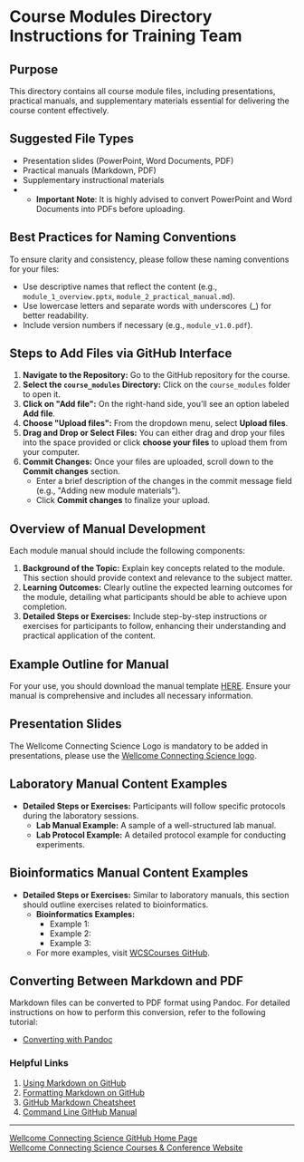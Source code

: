 # Course Modules Directory Instructions for Training Team

## Purpose
This directory contains all course module files, including presentations, practical manuals, and supplementary materials essential for delivering the course content effectively.

## Suggested File Types
- Presentation slides (PowerPoint, Word Documents, PDF)
- Practical manuals (Markdown, PDF)
- Supplementary instructional materials
- - **Important Note**: It is highly advised to convert PowerPoint and Word Documents into PDFs before uploading. 

## Best Practices for Naming Conventions
To ensure clarity and consistency, please follow these naming conventions for your files:
- Use descriptive names that reflect the content (e.g., `module_1_overview.pptx`, `module_2_practical_manual.md`).
- Use lowercase letters and separate words with underscores (_) for better readability.
- Include version numbers if necessary (e.g., `module_v1.0.pdf`).

## Steps to Add Files via GitHub Interface
1. **Navigate to the Repository:** Go to the GitHub repository for the course.
2. **Select the `course_modules` Directory:** Click on the `course_modules` folder to open it.
3. **Click on "Add file":** On the right-hand side, you’ll see an option labeled **Add file**.
4. **Choose "Upload files":** From the dropdown menu, select **Upload files**.
5. **Drag and Drop or Select Files:** You can either drag and drop your files into the space provided or click **choose your files** to upload them from your computer.
6. **Commit Changes:** Once your files are uploaded, scroll down to the **Commit changes** section. 
   - Enter a brief description of the changes in the commit message field (e.g., "Adding new module materials").
   - Click **Commit changes** to finalize your upload.

## Overview of Manual Development
Each module manual should include the following components:

1. **Background of the Topic:** Explain key concepts related to the module. This section should provide context and relevance to the subject matter.  
2. **Learning Outcomes:** Clearly outline the expected learning outcomes for the module, detailing what participants should be able to achieve upon completion.
3. **Detailed Steps or Exercises:** Include step-by-step instructions or exercises for participants to follow, enhancing their understanding and practical application of the content.

## Example Outline for Manual
For your use, you should download the manual template [HERE](#). Ensure your manual is comprehensive and includes all necessary information.

## Presentation Slides
The Wellcome Connecting Science Logo is mandatory to be added in presentations, please use the [Wellcome Connecting Science logo](https://drive.google.com/file/d/1mOeoQmZDqg34wYuIuGOfO-iBSZn56q2E/view?usp=sharing).

## Laboratory Manual Content Examples
- **Detailed Steps or Exercises:** Participants will follow specific protocols during the laboratory sessions.
  - **Lab Manual Example:** A sample of a well-structured lab manual.
  - **Lab Protocol Example:** A detailed protocol example for conducting experiments.

## Bioinformatics Manual Content Examples
- **Detailed Steps or Exercises:** Similar to laboratory manuals, this section should outline exercises related to bioinformatics.
  - **Bioinformatics Examples:** 
    - Example 1:
    - Example 2:
    - Example 3:
  - For more examples, visit [WCSCourses GitHub](https://github.com/WCSCourses).

## Converting Between Markdown and PDF
Markdown files can be converted to PDF format using Pandoc. For detailed instructions on how to perform this conversion, refer to the following tutorial:
- [Converting with Pandoc](https://github.com/WCSCourses/format_convert)

### Helpful Links
1. [Using Markdown on GitHub](https://docs.github.com/en/get-started/writing-on-github/getting-started-with-writing-and-formatting-on-github)
2. [Formatting Markdown on GitHub](https://docs.github.com/en/github/writing-on-github/getting-started-with-writing-and-formatting-on-github/basic-writing-and-formatting-syntax)
3. [GitHub Markdown Cheatsheet](https://github.github.io/gfm/)
4. [Command Line GitHub Manual](https://cli.github.com/manual/)

---

[Wellcome Connecting Science GitHub Home Page](https://github.com/WCSCourses) </br>
[Wellcome Connecting Science Courses & Conference Website](https://coursesandconferences.wellcomeconnectingscience.org/our-events/)
